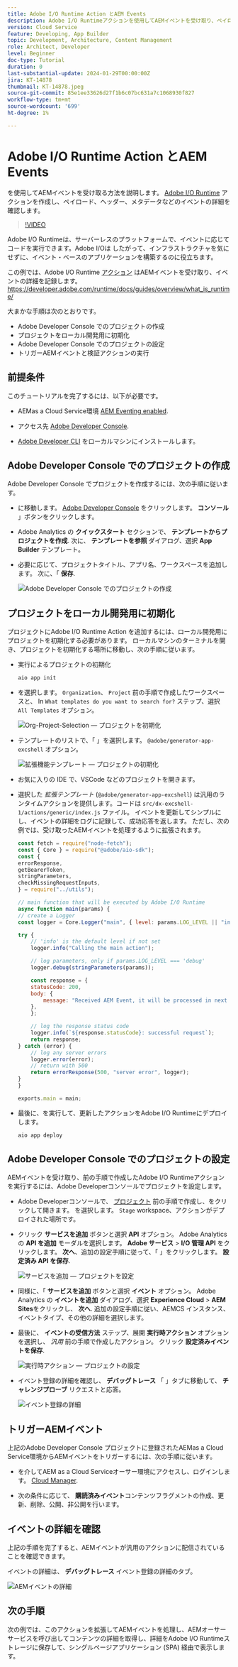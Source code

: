 ```yaml
---
title: Adobe I/O Runtime Action とAEM Events
description: Adobe I/O Runtimeアクションを使用してAEMイベントを受け取り、ペイロード、ヘッダー、メタデータなどのイベントの詳細を確認する方法について説明します。
version: Cloud Service
feature: Developing, App Builder
topic: Development, Architecture, Content Management
role: Architect, Developer
level: Beginner
doc-type: Tutorial
duration: 0
last-substantial-update: 2024-01-29T00:00:00Z
jira: KT-14878
thumbnail: KT-14878.jpeg
source-git-commit: 85e1ee33626d27f1b6c07bc631a7c1068930f827
workflow-type: tm+mt
source-wordcount: '699'
ht-degree: 1%

---
```



# Adobe I/O Runtime Action とAEM Events

を使用してAEMイベントを受け取る方法を説明します。 [Adobe I/O Runtime](https://developer.adobe.com/runtime/docs/guides/overview/what_is_runtime/) アクションを作成し、ペイロード、ヘッダー、メタデータなどのイベントの詳細を確認します。

>[!VIDEO](https://video.tv.adobe.com/v/3427053?quality=12&learn=on)

Adobe I/O Runtimeは、サーバーレスのプラットフォームで、イベントに応じてコードを実行できます。Adobe I/Oは したがって、インフラストラクチャを気にせずに、イベント・ベースのアプリケーションを構築するのに役立ちます。

この例では、Adobe I/O Runtime [アクション](https://developer.adobe.com/runtime/docs/guides/using/creating_actions/) はAEMイベントを受け取り、イベントの詳細を記録します。
https://developer.adobe.com/runtime/docs/guides/overview/what_is_runtime/

大まかな手順は次のとおりです。

- Adobe Developer Console でのプロジェクトの作成
- プロジェクトをローカル開発用に初期化
- Adobe Developer Console でのプロジェクトの設定
- トリガーAEMイベントと検証アクションの実行

## 前提条件

このチュートリアルを完了するには、以下が必要です。

- AEMas a Cloud Service環境 [AEM Eventing enabled](https://developer.adobe.com/experience-cloud/experience-manager-apis/guides/events/#enable-aem-events-on-your-aem-cloud-service-environment).

- アクセス先 [Adobe Developer Console](https://developer.adobe.com/developer-console/docs/guides/getting-started/).

- [Adobe Developer CLI](https://developer.adobe.com/runtime/docs/guides/tools/cli_install/) をローカルマシンにインストールします。

## Adobe Developer Console でのプロジェクトの作成

Adobe Developer Console でプロジェクトを作成するには、次の手順に従います。

- に移動します。 [Adobe Developer Console](https://developer.adobe.com/) をクリックします。 **コンソール** 」ボタンをクリックします。

- Adobe Analytics の **クイックスタート** セクションで、 **テンプレートからプロジェクトを作成**. 次に、 **テンプレートを参照** ダイアログ、選択 **App Builder** テンプレート。

- 必要に応じて、プロジェクトタイトル、アプリ名、ワークスペースを追加します。 次に、「 **保存**.

  ![Adobe Developer Console でのプロジェクトの作成](../assets/examples/runtime-action/create-project.png)


## プロジェクトをローカル開発用に初期化

プロジェクトにAdobe I/O Runtime Action を追加するには、ローカル開発用にプロジェクトを初期化する必要があります。 ローカルマシンのターミナルを開き、プロジェクトを初期化する場所に移動し、次の手順に従います。

- 実行によるプロジェクトの初期化

  ```bash
  aio app init
  ```

- を選択します。 `Organization`、 `Project` 前の手順で作成したワークスペースと、 In `What templates do you want to search for?` ステップ、選択 `All Templates` オプション。

  ![Org-Project-Selection — プロジェクトを初期化](../assets/examples/runtime-action/all-templates.png)

- テンプレートのリストで、「 」を選択します。 `@adobe/generator-app-excshell` オプション。

  ![拡張機能テンプレート — プロジェクトの初期化](../assets/examples/runtime-action/extensibility-template.png)

- お気に入りの IDE で、VSCode などのプロジェクトを開きます。

- 選択した _拡張テンプレート_ (`@adobe/generator-app-excshell`) は汎用のランタイムアクションを提供します。コードは `src/dx-excshell-1/actions/generic/index.js` ファイル。 イベントを更新してシンプルにし、イベントの詳細をログに記録して、成功応答を返します。 ただし、次の例では、受け取ったAEMイベントを処理するように拡張されます。

  ```javascript
  const fetch = require("node-fetch");
  const { Core } = require("@adobe/aio-sdk");
  const {
  errorResponse,
  getBearerToken,
  stringParameters,
  checkMissingRequestInputs,
  } = require("../utils");
  
  // main function that will be executed by Adobe I/O Runtime
  async function main(params) {
  // create a Logger
  const logger = Core.Logger("main", { level: params.LOG_LEVEL || "info" });
  
  try {
      // 'info' is the default level if not set
      logger.info("Calling the main action");
  
      // log parameters, only if params.LOG_LEVEL === 'debug'
      logger.debug(stringParameters(params));
  
      const response = {
      statusCode: 200,
      body: {
          message: "Received AEM Event, it will be processed in next example",
      },
      };
  
      // log the response status code
      logger.info(`${response.statusCode}: successful request`);
      return response;
  } catch (error) {
      // log any server errors
      logger.error(error);
      // return with 500
      return errorResponse(500, "server error", logger);
  }
  }
  
  exports.main = main;
  ```

- 最後に、を実行して、更新したアクションをAdobe I/O Runtimeにデプロイします。

  ```bash
  aio app deploy
  ```

## Adobe Developer Console でのプロジェクトの設定

AEMイベントを受け取り、前の手順で作成したAdobe I/O Runtimeアクションを実行するには、Adobe Developerコンソールでプロジェクトを設定します。

- Adobe Developerコンソールで、 [プロジェクト](https://developer.adobe.com/console/projects) 前の手順で作成し、をクリックして開きます。 を選択します。 `Stage` workspace、アクションがデプロイされた場所です。

- クリック **サービスを追加** ボタンと選択 **API** オプション。 Adobe Analytics の **API を追加** モーダルを選択します。 **Adobe サービス** > **I/O 管理 API** をクリックします。 **次へ**、追加の設定手順に従って、「 」をクリックします。 **設定済み API を保存**.

  ![サービスを追加 — プロジェクトを設定](../assets/examples/runtime-action/add-io-management-api.png)

- 同様に、「 **サービスを追加** ボタンと選択 **イベント** オプション。 Adobe Analytics の **イベントを追加** ダイアログ、選択 **Experience Cloud** > **AEM Sites**&#x200B;をクリックし、 **次へ**. 追加の設定手順に従い、AEMCS インスタンス、イベントタイプ、その他の詳細を選択します。

- 最後に、 **イベントの受信方法** ステップ、展開 **実行時アクション** オプションを選択し、 _汎用_ 前の手順で作成したアクション。 クリック **設定済みイベントを保存**.

  ![実行時アクション — プロジェクトの設定 ](../assets/examples/runtime-action/select-runtime-action.png)

- イベント登録の詳細を確認し、 **デバッグトレース** 「 」タブに移動して、 **チャレンジプローブ** リクエストと応答。

  ![イベント登録の詳細](../assets/examples/runtime-action/debug-tracing-challenge-probe.png)


## トリガーAEMイベント

上記のAdobe Developer Console プロジェクトに登録されたAEMas a Cloud Service環境からAEMイベントをトリガーするには、次の手順に従います。

- を介してAEM as a Cloud Serviceオーサー環境にアクセスし、ログインします。 [Cloud Manager](https://my.cloudmanager.adobe.com/).

- 次の条件に応じて、 **購読済みイベント**&#x200B;コンテンツフラグメントの作成、更新、削除、公開、非公開を行います。

## イベントの詳細を確認

上記の手順を完了すると、AEMイベントが汎用のアクションに配信されていることを確認できます。

イベントの詳細は、 **デバッグトレース** イベント登録の詳細のタブ。

![AEMイベントの詳細](../assets/examples/runtime-action/aem-event-details.png)


## 次の手順

次の例では、このアクションを拡張してAEMイベントを処理し、AEMオーサーサービスを呼び出してコンテンツの詳細を取得し、詳細をAdobe I/O Runtimeストレージに保存して、シングルページアプリケーション (SPA) 経由で表示します。

